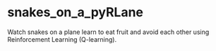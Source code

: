 # snakes_on_a_pyRLane
Watch snakes on a plane learn to eat fruit and avoid each other using Reinforcement Learning (Q-learning). 
